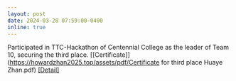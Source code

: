 ```yaml
---
layout: post
date: 2024-03-28 07:59:00-0400
inline: true
---
```

<!-- A simple inline announcement with Markdown emoji! :sparkles: :smile: -->
Participated in TTC-Hackathon of Centennial College as the leader of Team 10, securing the third place. [[Certificate]](https://howardzhan2025.top/assets/pdf/Certificate for third place Huaye Zhan.pdf) [[Detail]](https://howardzhan2025.top/projects/ttc_project/)